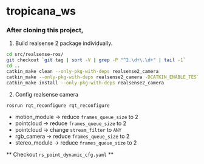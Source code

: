 # tropicana_ws

### After cloning this project,

1. Build realsense 2 package individually.
```bash 
cd src/realsense-ros/
git checkout `git tag | sort -V | grep -P "^2.\d+\.\d+" | tail -1`
cd ..
catkin_make clean --only-pkg-with-deps realsense2_camera
catkin_make --only-pkg-with-deps realsense2_camera -DCATKIN_ENABLE_TESTING=False -DCMAKE_BUILD_TYPE=Release
catkin_make install --only-pkg-with-deps realsense2_camera 
```

2. Config realsense camera

```
rosrun rqt_reconfigure rqt_reconfigure
```
- motion_module -> reduce `frames_queue_size` to 2 
- pointcloud -> reduce `frames_queue_size` to 2
- pointcloud -> change `stream_filter` to `ANY`
- rgb_camera -> reduce `frames_queue_size` to 2
- stereo_module -> reduce `frames_queue_size` to 2

** Checkout `rs_point_dynamic_cfg.yaml` **